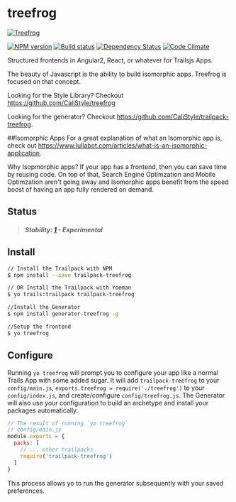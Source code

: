 # treefrog
[![Treefrog][treefrog-image]][treefrog-url]

[![NPM version][npm-image]][npm-url]
[![Build status][ci-image]][ci-url]
[![Dependency Status][daviddm-image]][daviddm-url]
[![Code Climate][codeclimate-image]][codeclimate-url]

Structured frontends in Angular2, React, or whatever for Trailsjs Apps.

The beauty of Javascript is the ability to build isomorphic apps.
Treefrog is focused on that concept.  

Looking for the Style Library? Checkout <https://github.com/CaliStyle/treefrog>

Looking for the generator?  Checkout <https://github.com/CaliStyle/trailpack-treefrog>.

##Isomorphic Apps
For a great explanation of what an Isomorphic app is, 
check out <https://www.lullabot.com/articles/what-is-an-isomorphic-application>.

Why Isopmorphic apps? If your app has a frontend, then you can save time by reusing code.
On top of that, Search Engine Optimzation and Mobile Optimzation aren't going away and 
Isomorphic apps benefit from the speed boost of having an app fully rendered on demand.

## Status

> ##### Stability: [1](http://nodejs.org/api/documentation.html#documentation_stability_index) - Experimental

## Install

```sh
// Install the Trailpack with NPM
$ npm install --save trailpack-treefrog

// OR Install the Trailpack with Yoeman
$ yo trails:trailpack trailpack-treefrog

//Install the Generator
$ npm install generator-treefrog -g

//Setup the frontend
$ yo treefrog
```

## Configure
Running `yo treefrog` will prompt you to configure your app like a normal Trails App with some added sugar.
It will add `trailpack-treefrog` to your `config/main.js`,
`exports.treefrog = require('./treefrog')` to your `config/index.js`,
and create/configure `config/treefrog.js`.
The Generator will also use your configuration to build an archetype and install your packages automatically.

```js
// The result of running `yo treefrog`
// config/main.js
module.exports = {
  packs: [
    // ... other trailpacks
    require('trailpack-treefrog')
  ]
}
```

This process allows yo to run the generator subsequently with your saved preferences.

[treefrog-image]: http://i.imgur.com/1IiVqTo.png
[treefrog-url]: http://treefrog.io
[npm-image]: https://img.shields.io/npm/v/treefrog.svg?style=flat-square
[npm-url]: https://npmjs.org/package/trailpack-treefrog
[ci-image]: https://img.shields.io/travis/CaliStyle/trailpack-treefrog/master.svg?style=flat-square
[ci-url]: https://travis-ci.org/CaliStyle/trailpack-treefrog
[daviddm-image]: http://img.shields.io/david/CaliStyle/trailpack-treefrog.svg?style=flat-square
[daviddm-url]: https://david-dm.org/CaliStyle/trailpack-treefrog
[codeclimate-image]: https://img.shields.io/codeclimate/github/CaliStyle/trailpack-treefrog.svg?style=flat-square
[codeclimate-url]: https://codeclimate.com/github/CaliStyle/trailpack-treefrog

